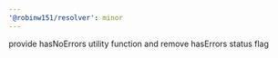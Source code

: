 ```yaml
---
'@robinw151/resolver': minor
---
```


provide hasNoErrors utility function and remove hasErrors status flag
